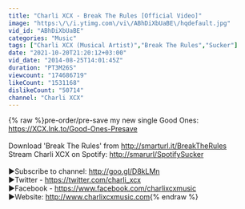 ```yaml
---
title: "Charli XCX - Break The Rules [Official Video]"
image: "https:\/\/i.ytimg.com\/vi\/ABhDiXbUaBE\/hqdefault.jpg"
vid_id: "ABhDiXbUaBE"
categories: "Music"
tags: ["Charli XCX (Musical Artist)","Break The Rules","Sucker"]
date: "2021-10-20T21:20:12+03:00"
vid_date: "2014-08-25T14:01:45Z"
duration: "PT3M26S"
viewcount: "174686719"
likeCount: "1531168"
dislikeCount: "50714"
channel: "Charli XCX"
---
```

{% raw %}pre-order/pre-save my new single Good Ones: <a rel="nofollow" target="blank" href="https://XCX.lnk.to/Good-Ones-Presave">https://XCX.lnk.to/Good-Ones-Presave</a><br /><br />Download 'Break The Rules' from <a rel="nofollow" target="blank" href="http://smarturl.it/BreakTheRules">http://smarturl.it/BreakTheRules</a><br />Stream Charli XCX on Spotify: <a rel="nofollow" target="blank" href="http://smarurl/SpotifySucker">http://smarurl/SpotifySucker</a> <br /><br />►Subscribe to channel: <a rel="nofollow" target="blank" href="http://goo.gl/D8kLMn">http://goo.gl/D8kLMn</a><br />►Twitter - <a rel="nofollow" target="blank" href="https://twitter.com/charli_xcx">https://twitter.com/charli_xcx</a><br />►Facebook - <a rel="nofollow" target="blank" href="https://www.facebook.com/charlixcxmusic">https://www.facebook.com/charlixcxmusic</a><br />►Website: <a rel="nofollow" target="blank" href="http://www.charlixcxmusic.com">http://www.charlixcxmusic.com</a>{% endraw %}

